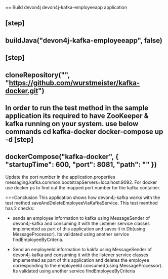 == Build devon4j devon4j-kafka-employeeapp application

[step]
--
buildJava("devon4j-kafka-employeeapp", false)
--

[step]
--
cloneRepository("", "https://github.com/wurstmeister/kafka-docker.git")
--
In order to run the test method in the sample application its required to have ZooKeeper & kafka running on your system. use below commands
cd kafka-docker
docker-compose up -d
[step]
--
dockerCompose("kafka-docker", { "startupTime": 600, "port": 8081, "path": "" })
--
Update the port number in the application.properties messaging.kafka.common.bootstrapServers=localhost:9092. For docker use docker ps to find out the mapped port number for the kafka container.

===Conclusion
 This application shows how devon4j-kafka works with the test method saveAndDeleteEmployeeViaKafkaService. This test menthod has 2 checks:

  * sends an employee information to kafka using MessageSender of devon4j-kafka and consuming it with the Listener service classes implemented as part of this application and saves it in Db(using MessageProcessor). Its validated using another service findEmployeeByCriteria.

  * Send an employeeId information to kakfa using MessageSender of devon4j-kafka and consuming it with the listener service classes implemented as part of this application and deletes the employee corresponding to the employeeId consumed(using MessageProcessor). Its validated using another service findEmployeeByCriteria
